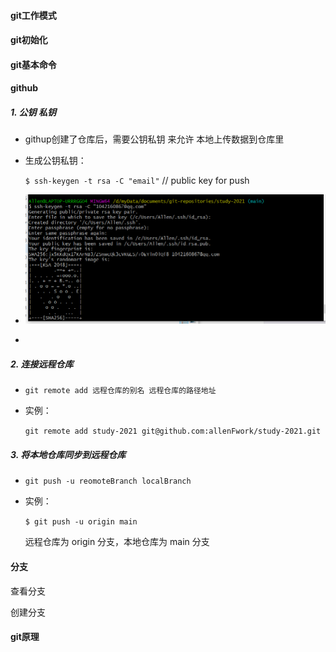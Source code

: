 

#### git工作模式





#### git初始化





#### git基本命令









#### github

##### 1. 公钥 私钥

- githup创建了仓库后，需要公钥私钥 来允许 本地上传数据到仓库里

- 生成公钥私钥：

  `$ ssh-keygen -t rsa -C "email"`  // public key for push

- ![生成成功图片](images\git生成SSH公钥私钥.png)

- 

##### 2. 连接远程仓库

- `git remote add 远程仓库的别名 远程仓库的路径地址`

- 实例：

  `git remote add study-2021 git@github.com:allenFwork/study-2021.git`

##### 3. 将本地仓库同步到远程仓库

- `git push -u reomoteBranch localBranch`

- 实例：

  `$ git push -u origin main`

  远程仓库为 origin 分支，本地仓库为 main 分支



#### 分支

查看分支

创建分支





#### git原理



